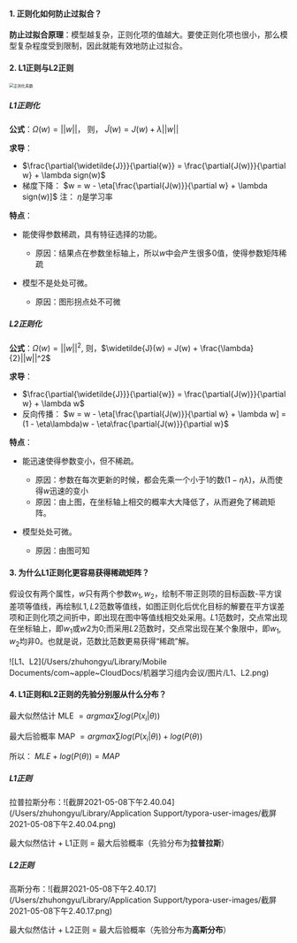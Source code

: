 #### 1. 正则化如何防止过拟合？

**防止过拟合原理**：模型越复杂，正则化项的值越大。要使正则化项也很小，那么模型复杂程度受到限制，因此就能有效地防止过拟合。



#### 2. L1正则与L2正则

<img src="/Users/zhuhongyu/Library/Mobile Documents/com~apple~CloudDocs/机器学习组内会议/图片/正则化系数.png" alt="正则化系数" style="zoom:50%;" />

##### L1正则化

**公式**：$\Omega(w) = ||w||$， 则， $\widetilde{J}(w) = J(w) + \lambda||w||$

**求导**：

- $\frac{\partial{\widetilde{J}}}{\partial{w}} = \frac{\partial{J(w)}}{\partial w} + \lambda sign(w)$
- 梯度下降： $w = w - \eta[\frac{\partial{J(w)}}{\partial w} + \lambda sign(w)]$  注： $\eta$是学习率

**特点**：

- 能使得参数稀疏，具有特征选择的功能。
  - 原因：结果点在参数坐标轴上，所以$w$中会产生很多0值，使得参数矩阵稀疏

- 模型不是处处可微。
  - 原因：图形拐点处不可微



##### L2正则化

**公式**：$\Omega(w) = ||w||^2$,  则，$\widetilde{J}(w) = J(w) + \frac{\lambda}{2}||w||^2$

**求导**：

- $\frac{\partial{\widetilde{J}}}{\partial{w}} = \frac{\partial{J(w)}}{\partial w} + \lambda w$
- 反向传播： $w = w - \eta[\frac{\partial{J(w)}}{\partial w} + \lambda w] = (1 - \eta\lambda)w - \eta\frac{\partial{J(w)}}{\partial w}$

**特点**：

- 能迅速使得参数变小，但不稀疏。
  - 原因：参数在每次更新的时候，都会先乘一个小于1的数$(1 - \eta\lambda)$，从而使得$w$迅速的变小
  - 原因：由上图，在坐标轴上相交的概率大大降低了，从而避免了稀疏矩阵。

- 模型处处可微。
  - 原因：由图可知



#### 3. 为什么L1正则化更容易获得稀疏矩阵？

假设仅有两个属性，$w$只有两个参数$w_1, w_2$，绘制不带正则项的目标函数-平方误差项等值线，再绘制$L1,L2$范数等值线，如图正则化后优化目标的解要在平方误差项和正则化项之间折中，即出现在图中等值线相交处采用。$L1$范数时，交点常出现在坐标轴上，即$w_1$或$w2$为0;而采用$L2$范数时，交点常出现在某个象限中，即$w_1, w_2$均非0。也就是说，范数比范数更易获得“稀疏”解。

![L1、L2](/Users/zhuhongyu/Library/Mobile Documents/com~apple~CloudDocs/机器学习组内会议/图片/L1、L2.png)



#### 4. L1正则和L2正则的先验分别服从什么分布？

最大似然估计 MLE $= argmax \sum log(P(x_i | \theta))$

最大后验概率 MAP $=argmax \sum log(P(x_i|\theta)) + log(P(\theta))$

所以： $MLE + log(P(\theta))= MAP$



##### L1正则

拉普拉斯分布：![截屏2021-05-08下午2.40.04](/Users/zhuhongyu/Library/Application Support/typora-user-images/截屏2021-05-08下午2.40.04.png)

最大似然估计 + L1正则 = 最大后验概率（先验分布为**拉普拉斯**）



##### L2正则

高斯分布：![截屏2021-05-08下午2.40.17](/Users/zhuhongyu/Library/Application Support/typora-user-images/截屏2021-05-08下午2.40.17.png)

最大似然估计 + L2正则 = 最大后验概率（先验分布为**高斯分布**）

